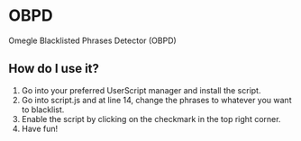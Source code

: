 # OBPD
Omegle Blacklisted Phrases Detector (OBPD)

## How do I use it?
1. Go into your preferred UserScript manager and install the script.
2. Go into script.js and at line 14, change the phrases to whatever you want to blacklist.
3. Enable the script by clicking on the checkmark in the top right corner.
4. Have fun!
